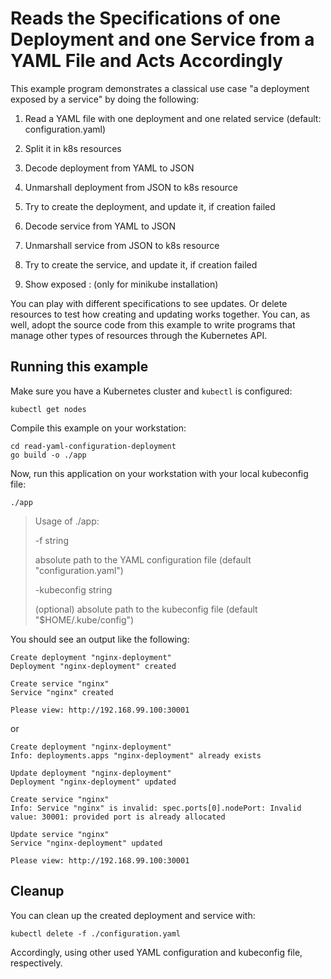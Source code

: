 # Reads the Specifications of one Deployment and one Service from a YAML File and Acts Accordingly

This example program demonstrates a classical use case "a deployment exposed by a service" by doing the following:

1. Read a YAML file with one deployment and one related service (default: configuration.yaml)

2. Split it in k8s resources

3. Decode deployment from YAML to JSON

4. Unmarshall deployment from JSON to k8s resource

5. Try to create the deployment, and update it, if creation failed

6. Decode service from YAML to JSON

7. Unmarshall service from JSON to k8s resource

8. Try to create the service, and update it, if creation failed

9. Show exposed <ip-address>:<port number> (only for minikube installation)

You can play with different specifications to see updates. Or delete resources to test how creating
and updating works together.
You can, as well, adopt the source code from this example to write programs that manage
other types of resources through the Kubernetes API.

## Running this example

Make sure you have a Kubernetes cluster and `kubectl` is configured:

    kubectl get nodes

Compile this example on your workstation:

```
cd read-yaml-configuration-deployment
go build -o ./app
```

Now, run this application on your workstation with your local kubeconfig file:

```
./app
```

> Usage of ./app:
>
>   -f string
>
>   absolute path to the YAML configuration file (default "configuration.yaml")
>
>   -kubeconfig string
>
>   (optional) absolute path to the kubeconfig file (default "$HOME/.kube/config")
>

You should see an output like the following:

```
Create deployment "nginx-deployment"
Deployment "nginx-deployment" created

Create service "nginx"
Service "nginx" created

Please view: http://192.168.99.100:30001

```

or

```
Create deployment "nginx-deployment"
Info: deployments.apps "nginx-deployment" already exists

Update deployment "nginx-deployment"
Deployment "nginx-deployment" updated

Create service "nginx"
Info: Service "nginx" is invalid: spec.ports[0].nodePort: Invalid value: 30001: provided port is already allocated

Update service "nginx"
Service "nginx-deployment" updated

Please view: http://192.168.99.100:30001

```

## Cleanup

You can clean up the created deployment and service with:

    kubectl delete -f ./configuration.yaml

Accordingly, using other used YAML configuration and kubeconfig file, respectively.





